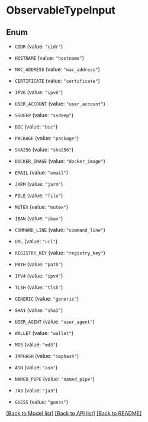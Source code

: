 # ObservableTypeInput

## Enum


* `CIDR` (value: `"cidr"`)

* `HOSTNAME` (value: `"hostname"`)

* `MAC_ADDRESS` (value: `"mac_address"`)

* `CERTIFICATE` (value: `"certificate"`)

* `IPV6` (value: `"ipv6"`)

* `USER_ACCOUNT` (value: `"user_account"`)

* `SSDEEP` (value: `"ssdeep"`)

* `BIC` (value: `"bic"`)

* `PACKAGE` (value: `"package"`)

* `SHA256` (value: `"sha256"`)

* `DOCKER_IMAGE` (value: `"docker_image"`)

* `EMAIL` (value: `"email"`)

* `JARM` (value: `"jarm"`)

* `FILE` (value: `"file"`)

* `MUTEX` (value: `"mutex"`)

* `IBAN` (value: `"iban"`)

* `COMMAND_LINE` (value: `"command_line"`)

* `URL` (value: `"url"`)

* `REGISTRY_KEY` (value: `"registry_key"`)

* `PATH` (value: `"path"`)

* `IPV4` (value: `"ipv4"`)

* `TLSH` (value: `"tlsh"`)

* `GENERIC` (value: `"generic"`)

* `SHA1` (value: `"sha1"`)

* `USER_AGENT` (value: `"user_agent"`)

* `WALLET` (value: `"wallet"`)

* `MD5` (value: `"md5"`)

* `IMPHASH` (value: `"imphash"`)

* `ASN` (value: `"asn"`)

* `NAMED_PIPE` (value: `"named_pipe"`)

* `JA3` (value: `"ja3"`)

* `GUESS` (value: `"guess"`)


[[Back to Model list]](../README.md#documentation-for-models) [[Back to API list]](../README.md#documentation-for-api-endpoints) [[Back to README]](../README.md)


